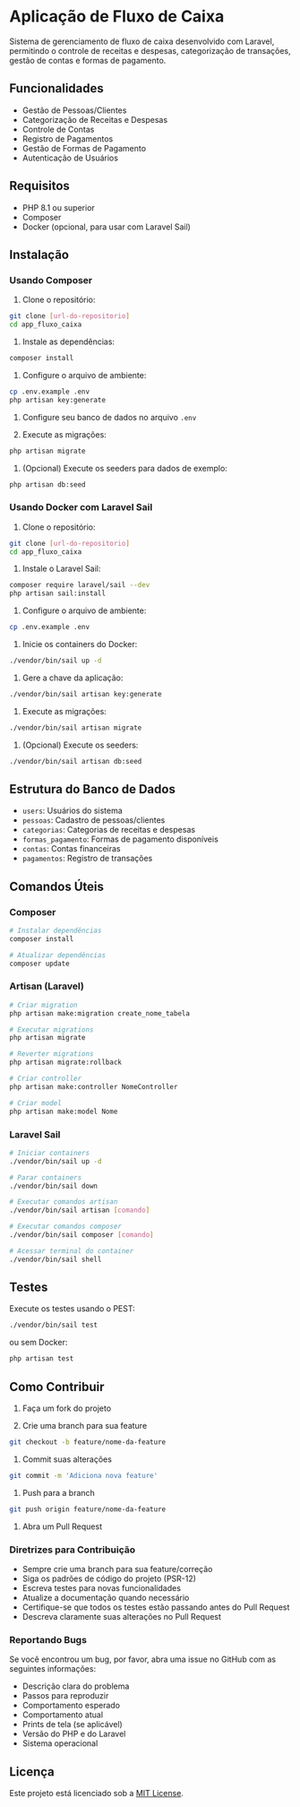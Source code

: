 # Aplicação de Fluxo de Caixa

Sistema de gerenciamento de fluxo de caixa desenvolvido com Laravel, permitindo o controle de receitas e despesas, categorização de transações, gestão de contas e formas de pagamento.

## Funcionalidades

- Gestão de Pessoas/Clientes
- Categorização de Receitas e Despesas
- Controle de Contas
- Registro de Pagamentos
- Gestão de Formas de Pagamento
- Autenticação de Usuários

## Requisitos

- PHP 8.1 ou superior
- Composer
- Docker (opcional, para usar com Laravel Sail)

## Instalação

### Usando Composer

1. Clone o repositório:

```bash
git clone [url-do-repositorio]
cd app_fluxo_caixa
```

1. Instale as dependências:

```bash
composer install
```

1. Configure o arquivo de ambiente:

```bash
cp .env.example .env
php artisan key:generate
```

1. Configure seu banco de dados no arquivo `.env`

1. Execute as migrações:

```bash
php artisan migrate
```

1. (Opcional) Execute os seeders para dados de exemplo:

```bash
php artisan db:seed
```

### Usando Docker com Laravel Sail

1. Clone o repositório:

```bash
git clone [url-do-repositorio]
cd app_fluxo_caixa
```

1. Instale o Laravel Sail:

```bash
composer require laravel/sail --dev
php artisan sail:install
```

1. Configure o arquivo de ambiente:

```bash
cp .env.example .env
```

1. Inicie os containers do Docker:

```bash
./vendor/bin/sail up -d
```

1. Gere a chave da aplicação:

```bash
./vendor/bin/sail artisan key:generate
```

1. Execute as migrações:

```bash
./vendor/bin/sail artisan migrate
```

1. (Opcional) Execute os seeders:

```bash
./vendor/bin/sail artisan db:seed
```

## Estrutura do Banco de Dados

- `users`: Usuários do sistema
- `pessoas`: Cadastro de pessoas/clientes
- `categorias`: Categorias de receitas e despesas
- `formas_pagamento`: Formas de pagamento disponíveis
- `contas`: Contas financeiras
- `pagamentos`: Registro de transações

## Comandos Úteis

### Composer

```bash
# Instalar dependências
composer install

# Atualizar dependências
composer update
```

### Artisan (Laravel)

```bash
# Criar migration
php artisan make:migration create_nome_tabela

# Executar migrations
php artisan migrate

# Reverter migrations
php artisan migrate:rollback

# Criar controller
php artisan make:controller NomeController

# Criar model
php artisan make:model Nome
```

### Laravel Sail

```bash
# Iniciar containers
./vendor/bin/sail up -d

# Parar containers
./vendor/bin/sail down

# Executar comandos artisan
./vendor/bin/sail artisan [comando]

# Executar comandos composer
./vendor/bin/sail composer [comando]

# Acessar terminal do container
./vendor/bin/sail shell
```

## Testes

Execute os testes usando o PEST:

```bash
./vendor/bin/sail test
```

ou sem Docker:

```bash
php artisan test
```

## Como Contribuir

1. Faça um fork do projeto

1. Crie uma branch para sua feature

```bash
git checkout -b feature/nome-da-feature
```

1. Commit suas alterações

```bash
git commit -m 'Adiciona nova feature'
```

1. Push para a branch

```bash
git push origin feature/nome-da-feature
```

1. Abra um Pull Request

### Diretrizes para Contribuição

- Sempre crie uma branch para sua feature/correção
- Siga os padrões de código do projeto (PSR-12)
- Escreva testes para novas funcionalidades
- Atualize a documentação quando necessário
- Certifique-se que todos os testes estão passando antes do Pull Request
- Descreva claramente suas alterações no Pull Request

### Reportando Bugs

Se você encontrou um bug, por favor, abra uma issue no GitHub com as seguintes informações:

- Descrição clara do problema
- Passos para reproduzir
- Comportamento esperado
- Comportamento atual
- Prints de tela (se aplicável)
- Versão do PHP e do Laravel
- Sistema operacional

## Licença

Este projeto está licenciado sob a [MIT License](LICENSE).

